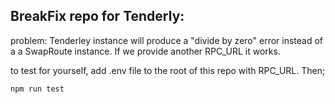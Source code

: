 ## BreakFix repo for Tenderly:

problem: Tenderley instance will produce a "divide by zero" error instead of a a SwapRoute instance. If we provide another RPC_URL it works.

to test for yourself, add .env file to the root of this repo with RPC_URL. Then;

```bash
npm run test
```


